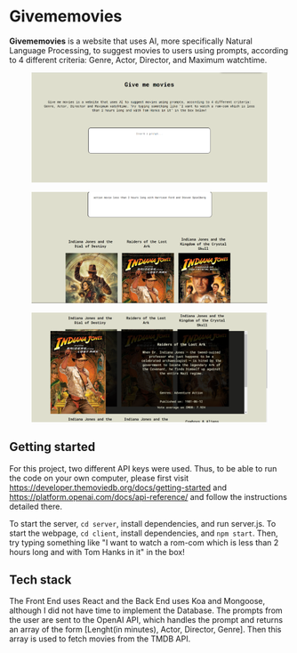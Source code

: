 # Givememovies

**Givememovies** is a website that uses AI, more specifically Natural Language Processing, to suggest movies to users using prompts, according to 4 different criteria: Genre, Actor, Director, and Maximum watchtime. 

<figure>
    <img alt="bar chart" width="1000vw" src="screenshots/Captura de pantalla 2023-08-26 100609.png"/>
</figure>
<figure>
    <img alt="bar chart" width="1000vw" src="screenshots/Captura de pantalla 2023-08-26 100912.png"/>
</figure>
<figure>
    <img alt="bar chart" width="1000vw" src="screenshots/Captura de pantalla 2023-08-26 101011.png"/>
</figure>

## Getting started

For this project, two different API keys were used. Thus, to be able to run the code on your own computer, please first visit https://developer.themoviedb.org/docs/getting-started and https://platform.openai.com/docs/api-reference/ and follow the instructions detailed there. 

To start the server, `cd server`, install dependencies, and run server.js.
To start the webpage, `cd client`, install dependencies, and `npm start`. 
Then, try typing something like "I want to watch a rom-com which is less than 2 hours long and with Tom Hanks in it" in the box!

## Tech stack
The Front End uses React and the Back End uses Koa and Mongoose, although I did not have time to implement the Database. The prompts from the user are sent to the OpenAI API, which handles the prompt and returns an array of the form [Lenght(in minutes), Actor, Director, Genre]. Then this array is used to fetch movies from the TMDB API. 
